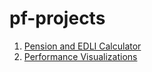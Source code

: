 # pf-projects

1. [Pension and EDLI Calculator](./calculator/cal.html)
2. [Performance Visualizations](./performance-visualization/claim-rejection.html)
